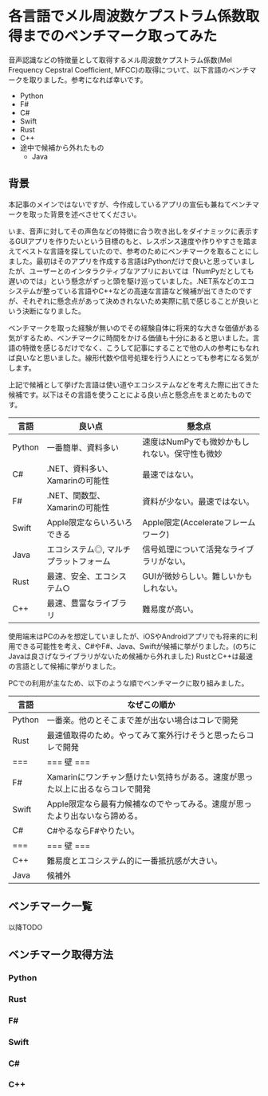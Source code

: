 # 各言語でメル周波数ケプストラム係数取得までのベンチマーク取ってみた

音声認識などの特徴量として取得するメル周波数ケプストラム係数(Mel Frequency Cepstral Coefficient, MFCC)の取得について、以下言語のベンチマークを取りました。参考になれば幸いです。

* Python
* F#
* C#
* Swift
* Rust
* C++
* 途中で候補から外れたもの
    * Java

## 背景

本記事のメインではないですが、今作成しているアプリの宣伝も兼ねてベンチマークを取った背景を述べさせてください。

いま、音声に対してその声色などの特徴に合う吹き出しをダイナミックに表示するGUIアプリを作りたいという目標のもと、レスポンス速度や作りやすさを踏まえてベストな言語を探していたので、参考のためにベンチマークを取ることにしました。最初はそのアプリを作成する言語はPythonだけで良いと思っていましたが、ユーザーとのインタラクティブなアプリにおいては「NumPyだとしても遅いのでは」という懸念がずっと頭を駆け巡っていました。.NET系などのエコシステムが整っている言語やC++などの高速な言語など候補が出てきたのですが、それぞれに懸念点があって決めきれないため実際に肌で感じることが良いという決断になりました。

ベンチマークを取った経験が無いのでその経験自体に将来的な大きな価値がある気がするため、ベンチマークに時間をかける価値も十分にあると思いました。言語の特徴を感じるだけでなく、こうして記事にすることで他の人の参考にもなれば良いなと思いました。線形代数や信号処理を行う人にとっても参考になる気がします。

上記で候補として挙げた言語は使い道やエコシステムなどを考えた際に出てきた候補です。以下はその言語を使うことによる良い点と懸念点をまとめたものです。

言語   | 良い点                                         | 懸念点
---    | ---                                            | ---
Python | 一番簡単、資料多い                             | 速度はNumPyでも微妙かもしれない。保守性も微妙
C#     | .NET、資料多い、Xamarinの可能性                | 最速ではない。
F#     | .NET、関数型、Xamarinの可能性                  | 資料が少ない。最速ではない。
Swift  | Apple限定ならいろいろできる                    | Apple限定(Accelerateフレームワーク)
Java   | エコシステム◎, マルチプラットフォーム         | 信号処理について活発なライブラリがない。
Rust   | 最速、安全、エコシステム○                     | GUIが微妙らしい。難しいかもしれない。
C++    | 最速、豊富なライブラリ                         | 難易度が高い。

使用端末はPCのみを想定していましたが、iOSやAndroidアプリでも将来的に利用できる可能性を考え、C#やF#、Java、Swiftが候補に挙がりました。(のちにJavaは良さげなライブラリがないため候補から外れました)
RustとC++は最速の言語として候補に挙がりました。

PCでの利用が主なため、以下のような順でベンチマークに取り組みました。

言語   | なぜこの順か
---    | ---
Python | 一番楽。他のとそこまで差が出ない場合はコレで開発
Rust   | 最速値取得のため。やってみて案外行けそうと思ったらコレで開発
===    | === 壁 ===
F#     | Xamarinにワンチャン懸けたい気持ちがある。速度が思った以上に出るならコレで開発
Swift  | Apple限定なら最有力候補なのでやってみる。速度が思ったより出ないなら諦める。
C#     | C#やるならF#やりたい。
===    | === 壁 ===
C++    | 難易度とエコシステム的に一番抵抗感が大きい。
Java   | 候補外

## ベンチマーク一覧

以降TODO

## ベンチマーク取得方法

### Python

### Rust

### F#

### Swift

### C#

### C++